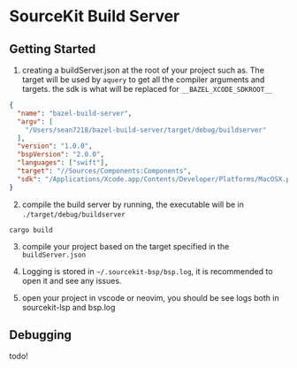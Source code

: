 # SourceKit Build Server

## Getting Started

1. creating a buildServer.json at the root of your project such as. The target will be used by `aquery` to 
get all the compiler arguments and targets. the sdk is what will be replaced for `__BAZEL_XCODE_SDKROOT__`

```json
{
  "name": "bazel-build-server",
  "argv": [
    "/Users/sean7218/bazel-build-server/target/debug/buildserver"
  ],
  "version": "1.0.0",  
  "bspVersion": "2.0.0",
  "languages": ["swift"],
  "target": "//Sources/Components:Components",
  "sdk": "/Applications/Xcode.app/Contents/Developer/Platforms/MacOSX.platform/Developer/SDKs/MacOSX.sdk"
}
```

2. compile the build server by running, the executable will be in `./target/debug/buildserver`

```
cargo build
```

3. compile your project based on the target specified in the `buildServer.json`

4. Logging is stored in `~/.sourcekit-bsp/bsp.log`, it is recommended to open it and see any issues.

5. open your project in vscode or neovim, you should be see logs both in sourcekit-lsp and bsp.log

## Debugging

todo!





